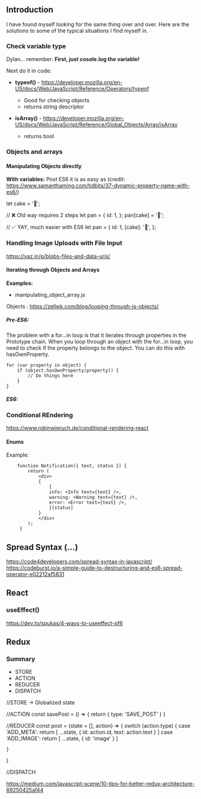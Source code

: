 ## Introduction

I have found myself looking for the same thing over and over. Here are the solutions to some of the typical situations I find myself in.

### Check variable type
Dylan... remember:
**First, just cosole.log the variable!**

Next do it in code: 
* **typeof()** - https://developer.mozilla.org/en-US/docs/Web/JavaScript/Reference/Operators/typeof
    * Good for checking objects
    * returns string descriptor

* **isArray()** - https://developer.mozilla.org/en-US/docs/Web/JavaScript/Reference/Global_Objects/Array/isArray
    * returns bool

### Objects and arrays

#### Manipulating Objects directly

**With variables:** 
Post ES6 it is as easy as 
(credit: https://www.samanthaming.com/tidbits/37-dynamic-property-name-with-es6/)

let cake = '🍰';

// ❌ Old way requires 2 steps
let pan = {
  id: 1,
};
pan[cake] = '🥞';

// ✅ YAY, much easier with ES6
let pan = {
  id: 1,
  [cake]: '🥞',
};


### Handling Image Uploads with File Input

https://yaz.in/p/blobs-files-and-data-uris/

#### Iterating through Objects and Arrays
**Examples:**
* manipulating_object_array.js

Objects : https://zellwk.com/blog/looping-through-js-objects/

##### Pre-ES6:
The problem with a for...in loop is that it iterates through properties in the Prototype chain. When you loop through an object with the for...in loop, you need to check if the property belongs to the object. You can do this with hasOwnProperty.

    for (var property in object) {
        if (object.hasOwnProperty(property)) {
            // Do things here
        }
    }

##### ES6:


### Conditional REndering 
https://www.robinwieruch.de/conditional-rendering-react

#### Enums

Example:
````
    function Notification({ text, status }) {
        return (
            <div>
            {
                {
                info: <Info text={text} />,
                warning: <Warning text={text} />,
                error: <Error text={text} />,
                }[status]
            }
            </div>
        );
     }
````

## Spread Syntax (...)

https://code4developers.com/spread-syntax-in-javascript/
https://codeburst.io/a-simple-guide-to-destructuring-and-es6-spread-operator-e02212af5831


## React

### useEffect()
https://dev.to/spukas/4-ways-to-useeffect-pf6

## Redux

### Summary

- STORE
- ACTION
- REDUCER
- DISPATCH


//STORE -> Globalized state

//ACTION
const savePost = () => {
    return {
        type: 'SAVE_POST'
    }
}

//REDUCER
const post = (state = [], action) => {
    switch (action.type) {
        case 'ADD_META':
            return [
                ...state,
                {
                    id: action.id,
                    text: action.text
                }
            ]
        case 'ADD_IMAGE':
            return [
                ...state,
                {
                    id: 'image'
                }
            ]

    }
}

//DISPATCH

https://medium.com/javascript-scene/10-tips-for-better-redux-architecture-69250425af44






